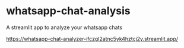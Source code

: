 # whatsapp-chat-analysis
A streamlit app to analyze your whatsapp chats

https://whatsapp-chat-analyzer-ifczgl2atnc5yk4hztcj2y.streamlit.app/
